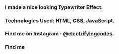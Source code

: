 ### I made a nice looking Typewriter Effect.

### Technologies Used: HTML, CSS, JavaScript.

### Find me on Instagram - [@electrifyingcodes][Instagram].
### Find me 

[Instagram]: https://www.instagram.com/electrifyingcodes